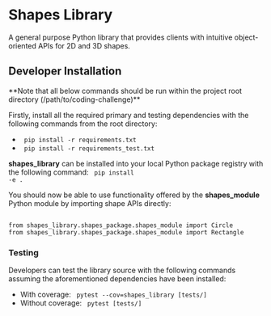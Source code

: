 <h1> Shapes Library </h1>
<p>A general purpose Python library that provides clients with intuitive object-oriented APIs for 2D and 3D shapes.</p>

<h2> Developer Installation </h2>
<p>**Note that all below commands should be run within the project root directory (/path/to/coding-challenge)**</p>

Firstly, install all the required primary and testing dependencies with the following commands from the root directory:

- <code> pip install -r requirements.txt </code>
- <code> pip install -r requirements_test.txt </code>

**shapes_library** can be installed into your local Python package registry with the following command: <code> pip install -e . </code>

You should now be able to use functionality offered by the **shapes_module** Python module by importing shape APIs directly:

<code>
from shapes_library.shapes_package.shapes_module import Circle
from shapes_library.shapes_package.shapes_module import Rectangle
</code>

<h3> Testing </h3>
Developers can test the library source with the following commands assuming the aforementioned dependencies have been installed:

- With coverage: <code> pytest --cov=shapes_library [tests/] </code>
- Without coverage: <code> pytest [tests/]</code>
